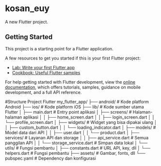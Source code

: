 # kosan_euy

A new Flutter project.

## Getting Started

This project is a starting point for a Flutter application.

A few resources to get you started if this is your first Flutter project:

- [Lab: Write your first Flutter app](https://docs.flutter.dev/get-started/codelab)
- [Cookbook: Useful Flutter samples](https://docs.flutter.dev/cookbook)

For help getting started with Flutter development, view the
[online documentation](https://docs.flutter.dev/), which offers tutorials,
samples, guidance on mobile development, and a full API reference.


#Structure Project Flutter
my_flutter_app/
├── android/              # Kode platform Android
├── ios/                  # Kode platform iOS
├── lib/                  # Kode sumber utama Flutter
│   ├── main.dart         # Entry point aplikasi
│   ├── screens/          # Halaman-halaman aplikasi
│   │   ├── home_screen.dart
│   │   ├── login_screen.dart
│   │   └── profile_screen.dart
│   ├── widgets/          # Widget yang bisa dipakai ulang
│   │   ├── custom_button.dart
│   │   └── loading_indicator.dart
│   ├── models/           # Model data dari API
│   │   ├── user.dart
│   │   └── product.dart
│   ├── services/         # Layanan API dan storage
│   │   ├── api_service.dart   # Semua panggilan API
│   │   └── storage_service.dart   # Simpan data lokal
│   └── utils/            # Fungsi pembantu
│       ├── constants.dart     # URL API, key, dll
│       └── helpers.dart       # Fungsi pembantu
├── assets/               # Gambar, fonts, dll
└── pubspec.yaml          # Dependency dan konfigurasi
